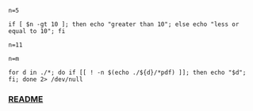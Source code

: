 ```
n=5
```
```
if [ $n -gt 10 ]; then echo "greater than 10"; else echo "less or equal to 10"; fi
```
```
n=11
```
```
n=m
```
```
for d in ./*; do if [[ ! -n $(echo ./${d}/*pdf) ]]; then echo "$d"; fi; done 2> /dev/null
```

### [README](../README.md)